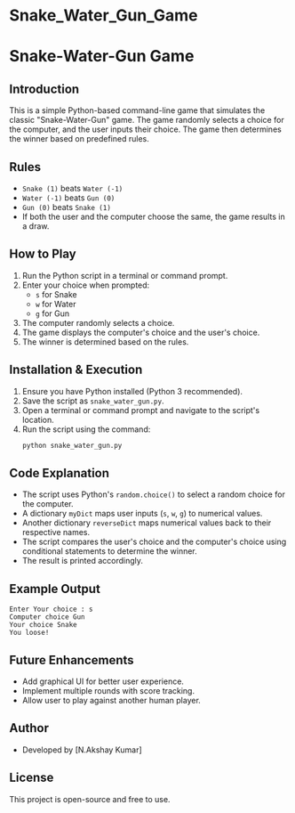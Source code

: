 # Snake_Water_Gun_Game
# Snake-Water-Gun Game

## Introduction
This is a simple Python-based command-line game that simulates the classic "Snake-Water-Gun" game. The game randomly selects a choice for the computer, and the user inputs their choice. The game then determines the winner based on predefined rules.

## Rules
- `Snake (1)` beats `Water (-1)`
- `Water (-1)` beats `Gun (0)`
- `Gun (0)` beats `Snake (1)`
- If both the user and the computer choose the same, the game results in a draw.

## How to Play
1. Run the Python script in a terminal or command prompt.
2. Enter your choice when prompted:
   - `s` for Snake
   - `w` for Water
   - `g` for Gun
3. The computer randomly selects a choice.
4. The game displays the computer's choice and the user's choice.
5. The winner is determined based on the rules.

## Installation & Execution
1. Ensure you have Python installed (Python 3 recommended).
2. Save the script as `snake_water_gun.py`.
3. Open a terminal or command prompt and navigate to the script's location.
4. Run the script using the command:
   ```sh
   python snake_water_gun.py
   ```

## Code Explanation
- The script uses Python's `random.choice()` to select a random choice for the computer.
- A dictionary `myDict` maps user inputs (`s`, `w`, `g`) to numerical values.
- Another dictionary `reverseDict` maps numerical values back to their respective names.
- The script compares the user's choice and the computer's choice using conditional statements to determine the winner.
- The result is printed accordingly.

## Example Output
```
Enter Your choice : s
Computer choice Gun
Your choice Snake
You loose!
```

## Future Enhancements
- Add graphical UI for better user experience.
- Implement multiple rounds with score tracking.
- Allow user to play against another human player.

## Author
- Developed by [N.Akshay Kumar]

## License
This project is open-source and free to use.

